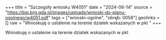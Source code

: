 +++
title = "Szczegóły wniosku W4051"
date = "2024-06-14"
source = "https://bip.brg.gda.pl/images/uploads/wnioski-do-planu-ogolnego/w4051.pdf"
tags = ["wnioski-ogolne", "obręb: 0058"]
geolinks = []
raw = "Wnioskuję o ustalenie na terenie dziatek wskazanych w pkt "
+++

Wnioskuję o ustalenie na terenie dziatek wskazanych w pkt 


